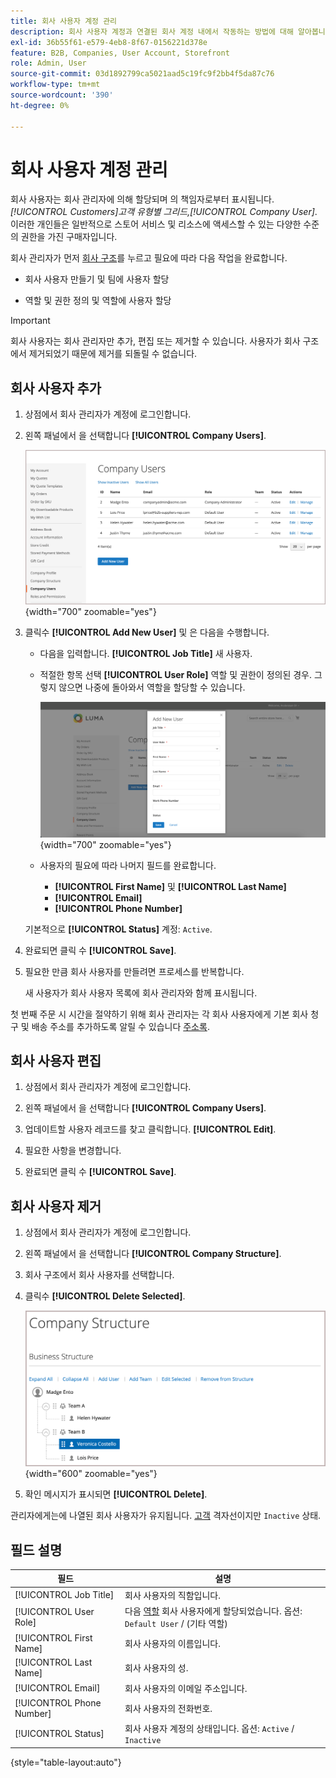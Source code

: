 ```yaml
---
title: 회사 사용자 계정 관리
description: 회사 사용자 계정과 연결된 회사 계정 내에서 작동하는 방법에 대해 알아봅니다.
exl-id: 36b55f61-e579-4eb8-8f67-0156221d378e
feature: B2B, Companies, User Account, Storefront
role: Admin, User
source-git-commit: 03d1892799ca5021aad5c19fc9f2bb4f5da87c76
workflow-type: tm+mt
source-wordcount: '390'
ht-degree: 0%

---
```


# 회사 사용자 계정 관리

회사 사용자는 회사 관리자에 의해 할당되며 의 책임자로부터 표시됩니다. _[!UICONTROL Customers]_고객 유형별 그리드,_[!UICONTROL Company User]_. 이러한 개인들은 일반적으로 스토어 서비스 및 리소스에 액세스할 수 있는 다양한 수준의 권한을 가진 구매자입니다.

회사 관리자가 먼저 [회사 구조](account-company-structure.md)를 누르고 필요에 따라 다음 작업을 완료합니다.

- 회사 사용자 만들기 및 팀에 사용자 할당

- 역할 및 권한 정의 및 역할에 사용자 할당

>[!IMPORTANT]
>
>회사 사용자는 회사 관리자만 추가, 편집 또는 제거할 수 있습니다. 사용자가 회사 구조에서 제거되었기 때문에 제거를 되돌릴 수 없습니다.

## 회사 사용자 추가

1. 상점에서 회사 관리자가 계정에 로그인합니다.

1. 왼쪽 패널에서 을 선택합니다 **[!UICONTROL Company Users]**.

   ![회사 사용자](./assets/company-users-list-storefront.png){width="700" zoomable="yes"}

1. 클릭수 **[!UICONTROL Add New User]** 및 은 다음을 수행합니다.

   - 다음을 입력합니다. **[!UICONTROL Job Title]** 새 사용자.

   - 적절한 항목 선택 **[!UICONTROL User Role]** 역할 및 권한이 정의된 경우. 그렇지 않으면 나중에 돌아와서 역할을 할당할 수 있습니다.

     ![새 사용자 추가](./assets/company-structure-users-add.png){width="700" zoomable="yes"}

   - 사용자의 필요에 따라 나머지 필드를 완료합니다.

      - **[!UICONTROL First Name]** 및 **[!UICONTROL Last Name]**
      - **[!UICONTROL Email]**
      - **[!UICONTROL Phone Number]**

   기본적으로 **[!UICONTROL Status]** 계정: `Active`.

1. 완료되면 클릭 수 **[!UICONTROL Save]**.

1. 필요한 만큼 회사 사용자를 만들려면 프로세스를 반복합니다.

   새 사용자가 회사 사용자 목록에 회사 관리자와 함께 표시됩니다.

첫 번째 주문 시 시간을 절약하기 위해 회사 관리자는 각 회사 사용자에게 기본 회사 청구 및 배송 주소를 추가하도록 알릴 수 있습니다 [주소록](../customers/account-dashboard-address-book.md).

## 회사 사용자 편집

1. 상점에서 회사 관리자가 계정에 로그인합니다.

1. 왼쪽 패널에서 을 선택합니다 **[!UICONTROL Company Users]**.

1. 업데이트할 사용자 레코드를 찾고 클릭합니다. **[!UICONTROL Edit]**.

1. 필요한 사항을 변경합니다.

1. 완료되면 클릭 수 **[!UICONTROL Save]**.

## 회사 사용자 제거

1. 상점에서 회사 관리자가 계정에 로그인합니다.

1. 왼쪽 패널에서 을 선택합니다 **[!UICONTROL Company Structure]**.

1. 회사 구조에서 회사 사용자를 선택합니다.

1. 클릭수 **[!UICONTROL Delete Selected]**.

   ![사용자 삭제](./assets/company-structure-delete-user.png){width="600" zoomable="yes"}

1. 확인 메시지가 표시되면 **[!UICONTROL Delete]**.

관리자에게는에 나열된 회사 사용자가 유지됩니다. [고객](../customers/customers-all.md) 격자선이지만 `Inactive` 상태.

## 필드 설명

| 필드 | 설명 |
|--------------|---------------|
| [!UICONTROL Job Title] | 회사 사용자의 직함입니다. |
| [!UICONTROL User Role] | 다음 [역할](account-company-roles-permissions.md) 회사 사용자에게 할당되었습니다. 옵션: `Default User` / (기타 역할) |
| [!UICONTROL First Name] | 회사 사용자의 이름입니다. |
| [!UICONTROL Last Name] | 회사 사용자의 성. |
| [!UICONTROL Email] | 회사 사용자의 이메일 주소입니다. |
| [!UICONTROL Phone Number] | 회사 사용자의 전화번호. |
| [!UICONTROL Status] | 회사 사용자 계정의 상태입니다. 옵션: `Active` / `Inactive` |

{style="table-layout:auto"}

